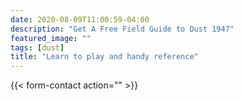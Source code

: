```yaml
---
date: 2020-08-09T11:00:59-04:00
description: "Get A Free Field Guide to Dust 1947"
featured_image: ""
tags: [dust]
title: "Learn to play and handy reference"
---
```




{{< form-contact action=""  >}}
